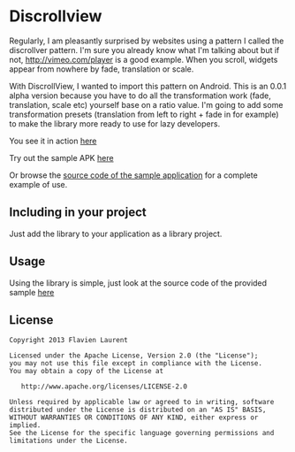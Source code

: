 Discrollview  
==================

Regularly, I am pleasantly surprised by websites using a pattern I called the discrollver pattern. I'm sure you already know what I'm talking about but if not, http://vimeo.com/player is a good example. When you scroll, widgets appear from nowhere by fade, translation or scale.

With DiscrollView, I wanted to import this pattern on Android. This is an 0.0.1 alpha version because you have to do all the transformation work (fade, translation, scale etc) yourself base on a ratio value. I'm going to add some transformation presets (translation from left to right + fade in for example) to make the library more ready to use for lazy developers.

You see it in action [here][1]

Try out the sample APK [here][2]

Or browse the [source code of the sample application][3] for a complete example of use.

Including in your project
-------------------------

Just add the library to your application as a library project.

Usage
---------

Using the library is simple, just look at the source code of the provided sample [here][3]

License
-----------

    Copyright 2013 Flavien Laurent

    Licensed under the Apache License, Version 2.0 (the "License");
    you may not use this file except in compliance with the License.
    You may obtain a copy of the License at

       http://www.apache.org/licenses/LICENSE-2.0

    Unless required by applicable law or agreed to in writing, software
    distributed under the License is distributed on an "AS IS" BASIS,
    WITHOUT WARRANTIES OR CONDITIONS OF ANY KIND, either express or implied.
    See the License for the specific language governing permissions and
    limitations under the License.

 [1]: http://youtu.be/FGYaweSP3sA
 [2]: https://github.com/flavienlaurent/discrollview/raw/master/sample.apk
 [3]: https://github.com/flavienlaurent/discrollview/tree/master/sample
